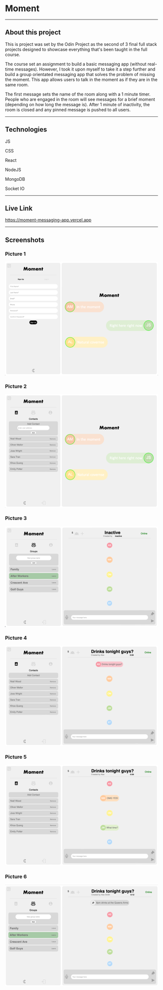 # Moment

---

## About this project

This is project was set by the Odin Project as the second of 3 final full stack projects designed to showcase everything that's been taught in the full course. 

The course set an assignment to build a basic messaging app (without real-time messages).  However, I took it upon myself to take it a step further and build a group orientated messaging app that solves the problem of missing the moment.  This app allows users to talk in the moment as if they are in the same room. 

The first message sets the name of the room along with a 1 minute timer. People who are engaged in the room will see messages for a brief moment (depending on how long the message is). After 1 minute of inactivity, the room is closed and any pinned message is pushed to all users.

---

## Technologies

JS

CSS

React

NodeJS

MongoDB

Socket IO

---
## Live Link

https://moment-messaging-app.vercel.app

---

## Screenshots

### Picture 1

![Screenshot 1](picture1.png)

### Picture 2

![Screenshot 2](picture2.png)

### Picture 3

![Screenshot 3](picture3.png)

### Picture 4

![Screenshot 4](picture4.png)

### Picture 5

![Screenshot 5](picture5.png)

### Picture 6

![Screenshot 6](picture6.png)